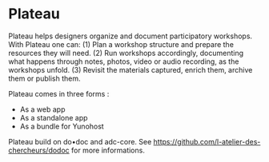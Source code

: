 # Plateau

Plateau helps designers organize and document participatory workshops. With Plateau one can: 
(1) Plan a workshop structure and prepare the resources they will need. 
(2) Run workshops accordingly, documenting what happens through notes, photos, video or audio recording, as the workshops unfold. 
(3) Revisit the materials captured, enrich them, archive them or publish them. 

Plateau comes in three forms : 
- As a web app 
- As a standalone app
- As a bundle for Yunohost

Plateau build on do•doc and adc-core.
See https://github.com/l-atelier-des-chercheurs/dodoc for more informations.
